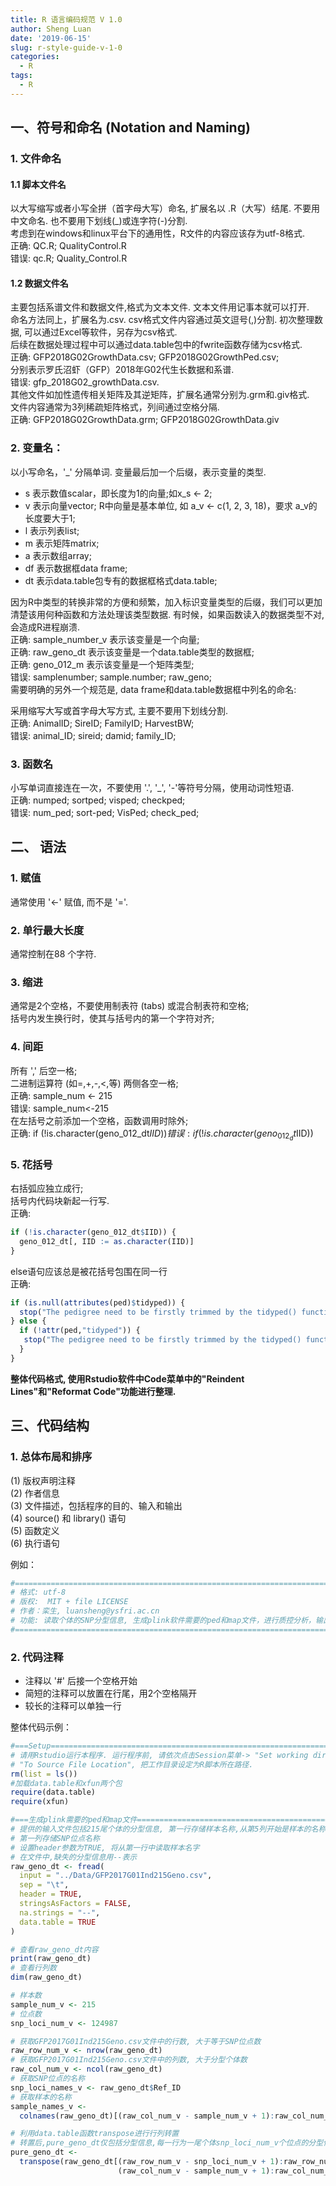 ```yaml
---
title: R 语言编码规范 V 1.0
author: Sheng Luan
date: '2019-06-15'
slug: r-style-guide-v-1-0
categories:
  - R
tags:
  - R
---
```


## 一、符号和命名 (Notation and Naming)

### 1. 文件命名
#### 1.1 脚本文件名
以大写缩写或者小写全拼（首字母大写）命名, 扩展名以 .R（大写）结尾. 不要用中文命名. 也不要用下划线(_)或连字符(-)分割.    
考虑到在windows和linux平台下的通用性，R文件的内容应该存为utf-8格式.     
正确: QC.R; QualityControl.R     
错误: qc.R; Quality_Control.R  

#### 1.2 数据文件名
主要包括系谱文件和数据文件,格式为文本文件. 文本文件用记事本就可以打开.     
命名方法同上，扩展名为.csv. csv格式文件内容通过英文逗号(,)分割. 初次整理数据, 可以通过Excel等软件，另存为csv格式.     
后续在数据处理过程中可以通过data.table包中的fwrite函数存储为csv格式.     
正确: GFP2018G02GrowthData.csv; GFP2018G02GrowthPed.csv;     
分别表示罗氏沼虾（GFP）2018年G02代生长数据和系谱.     
错误: gfp_2018G02_growthData.csv.      
其他文件如加性遗传相关矩阵及其逆矩阵，扩展名通常分别为.grm和.giv格式.      
文件内容通常为3列稀疏矩阵格式，列间通过空格分隔.     
正确: GFP2018G02GrowthData.grm; GFP2018G02GrowthData.giv

### 2. 变量名：
以小写命名，'_' 分隔单词. 变量最后加一个后缀，表示变量的类型. 

- s 表示数值scalar，即长度为1的向量;如x_s <- 2;
- v 表示向量vector; R中向量是基本单位, 如 a_v <- c(1, 2, 3, 18)，要求 a_v的长度要大于1;
- l 表示列表list;
- m 表示矩阵matrix;
- a 表示数组array;
- df 表示数据框data frame;
- dt 表示data.table包专有的数据框格式data.table; 

因为R中类型的转换非常的方便和频繁，加入标识变量类型的后缀，我们可以更加清楚该用何种函数和方法处理该类型数据. 有时候，如果函数读入的数据类型不对, 会造成R进程崩溃.    
正确: sample_number_v 表示该变量是一个向量;    
正确: raw_geno_dt 表示该变量是一个data.table类型的数据框;    
正确: geno_012_m 表示该变量是一个矩阵类型;    
错误: samplenumber; sample.number; raw_geno;    
需要明确的另外一个规范是, data frame和data.table数据框中列名的命名:

采用缩写大写或首字母大写方式, 主要不要用下划线分割.    
正确: AnimalID; SireID; FamilyID;  HarvestBW;    
错误: animal_ID; sireid; damid; family_ID;    

### 3. 函数名
小写单词直接连在一次，不要使用 '.', '_', '-'等符号分隔，使用动词性短语.    
正确: numped; sortped; visped; checkped;   
错误: num_ped; sort-ped; VisPed; check_ped;     

## 二、 语法
### 1. 赋值
通常使用 '<-' 赋值, 而不是 '='.

### 2. 单行最大长度 
通常控制在88 个字符.

### 3. 缩进
通常是2个空格，不要使用制表符 (tabs) 或混合制表符和空格;    
括号内发生换行时，使其与括号内的第一个字符对齐;

### 4. 间距
所有 ',' 后空一格;    
二进制运算符 (如=,+,-,<,等) 两侧各空一格;    
正确: sample_num <- 215    
错误: sample_num<-215    
在左括号之前添加一个空格，函数调用时除外;    
正确: if (!is.character(geno_012_dt$IID))    
错误: if(!is.character(geno_012_dt$IID))    

### 5. 花括号 
右括弧应独立成行;    
括号内代码块新起一行写.    
正确:    
```r
if (!is.character(geno_012_dt$IID)) {
  geno_012_dt[, IID := as.character(IID)]
} 
```

else语句应该总是被花括号包围在同一行    
正确:    
```r
if (is.null(attributes(ped)$tidyped)) {
  stop("The pedigree need to be firstly trimmed by the tidyped() function!")
} else {
  if (!attr(ped,"tidyped")) {
   stop("The pedigree need to be firstly trimmed by the tidyped() function!")
  }
} 
```

**整体代码格式, 使用Rstudio软件中Code菜单中的"Reindent Lines"和"Reformat Code"功能进行整理.** 

## 三、代码结构
### 1. 总体布局和排序
(1) 版权声明注释    
(2) 作者信息    
(3) 文件描述，包括程序的目的、输入和输出    
(4) source() 和 library() 语句    
(5) 函数定义    
(6) 执行语句    

例如：    
```r
#================================================================================================
# 格式: utf-8
# 版权:  MIT + file LICENSE
# 作者：栾生, luansheng@ysfri.ac.cn
# 功能: 读取个体的SNP分型信息, 生成plink软件需要的ped和map文件，进行质控分析，输出文件.
#================================================================================================
```
### 2. 代码注释
- 注释以 '#' 后接一个空格开始
- 简短的注释可以放置在行尾，用2个空格隔开
- 较长的注释可以单独一行

整体代码示例：    
```r
#===Setup========================================================================================
# 请用Rstudio运行本程序. 运行程序前, 请依次点击Session菜单-> "Set working directory" -> 
# "To Source File Location", 把工作目录设定为R脚本所在路径.
rm(list = ls())
#加载data.table和xfun两个包
require(data.table)
require(xfun)

#===生成plink需要的ped和map文件================================================================
# 提供的输入文件包括215尾个体的分型信息, 第一行存储样本名称,从第5列开始是样本的名称;
# 第一列存储SNP位点名称
# 设置header参数为TRUE, 将从第一行中读取样本名字
# 在文件中,缺失的分型信息用--表示
raw_geno_dt <- fread(
  input = "../Data/GFP2017G01Ind215Geno.csv",
  sep = "\t",
  header = TRUE,
  stringsAsFactors = FALSE,
  na.strings = "--",
  data.table = TRUE
)

# 查看raw_geno_dt内容
print(raw_geno_dt)
# 查看行列数
dim(raw_geno_dt)

# 样本数
sample_num_v <- 215
# 位点数
snp_loci_num_v <- 124987

# 获取GFP2017G01Ind215Geno.csv文件中的行数, 大于等于SNP位点数
raw_row_num_v <- nrow(raw_geno_dt)
# 获取GFP2017G01Ind215Geno.csv文件中的列数, 大于分型个体数
raw_col_num_v <- ncol(raw_geno_dt)
# 获取SNP位点的名称
snp_loci_names_v <- raw_geno_dt$Ref_ID
# 获取样本的名称
sample_names_v <-
  colnames(raw_geno_dt)[(raw_col_num_v - sample_num_v + 1):raw_col_num_v]

# 利用data.table函数transpose进行行列转置
# 转置后,pure_geno_dt仅包括分型信息,每一行为一尾个体snp_loci_num_v个位点的分型信息
pure_geno_dt <-
  transpose(raw_geno_dt[(raw_row_num_v - snp_loci_num_v + 1):raw_row_num_v,
                        (raw_col_num_v - sample_num_v + 1):raw_col_num_v])
```
